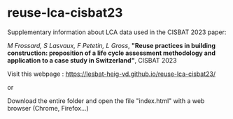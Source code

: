 # reuse-lca-cisbat23
Supplementary information about LCA data used in the CISBAT 2023 paper:

*M Frossard, S Lasvaux, F Petetin, L Gross*, **"Reuse practices in building construction: proposition of a life cycle assessment methodology and application to a case study in Switzerland"**, CISBAT 2023

Visit this webpage : https://lesbat-heig-vd.github.io/reuse-lca-cisbat23/

or

Download the entire folder and open the file "index.html" with a web browser (Chrome, Firefox...)
